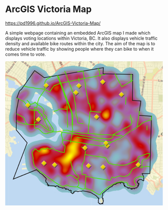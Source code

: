 # ArcGIS Victoria Map
https://pd1996.github.io/ArcGIS-Victoria-Map/

A simple webpage containing an embedded ArcGIS map I made which displays voting locations within Victoria, BC. It also displays vehicle traffic density and available bike routes within the city. The aim of the map is to reduce vehicle traffic by showing people where they can bike to when it comes time to vote.

![](map.PNG)

